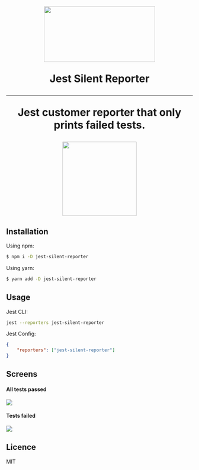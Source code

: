 <h1 align="center">

  <img src="http://dp.hanlon.io/0u2T0M3Z3i0g/shhh.png" height="150" width="300"/>
  <p>Jest Silent Reporter</p>
  <hr />
  <p>Jest customer reporter that only prints failed tests.</p>
  <img src="http://dp.hanlon.io/0O2p312H2C3B/Image%202018-06-07%20at%208.26.20%20PM.png" height="200"/>
</h1>

## Installation

Using npm:

```bash
$ npm i -D jest-silent-reporter
```

Using yarn:

```bash
$ yarn add -D jest-silent-reporter
```

## Usage

Jest CLI:

```bash
jest --reporters jest-silent-reporter
```

Jest Config:

```json
{
    "reporters": ["jest-silent-reporter"]
}
```

## Screens

#### All tests passed
![](http://dp.hanlon.io/0O2p312H2C3B/Image%202018-06-07%20at%208.26.20%20PM.png)

#### Tests failed

![](http://dp.hanlon.io/110J3c2s0Y0v/Image%202018-06-07%20at%208.29.22%20PM.png)  

## Licence
MIT
